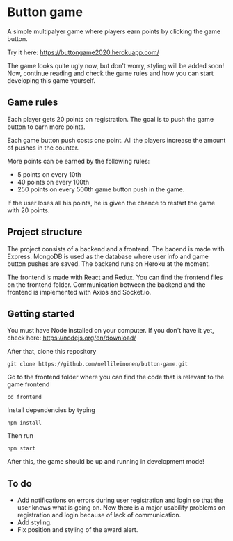 # Button game

A simple multipalyer game where players earn points by clicking the game button.

Try it here: https://buttongame2020.herokuapp.com/

The game looks quite ugly now, but don't worry, styling will be added soon! Now, continue reading and check the game rules and how you can start developing this game yourself.

## Game rules

Each player gets 20 points on registration. The goal is to push the game button to earn more points.

Each game button push costs one point. All the players increase the amount of pushes in the counter.

More points can be earned by the following rules:

- 5 points on every 10th
- 40 points on every 100th
- 250 points on every 500th game button push in the game.

If the user loses all his points, he is given the chance to restart the game with 20 points.

## Project structure

The project consists of a backend and a frontend. The bacend is made with Express. MongoDB is used as the database where user info and game button pushes are saved. The backend runs on Heroku at the moment.

The frontend is made with React and Redux. You can find the frontend files on the frontend folder. Communication between the backend and the frontend is implemented with Axios and Socket.io.

## Getting started

You must have Node installed on your computer. If you don't have it yet, check here: https://nodejs.org/en/download/

After that, clone this repository 
```
git clone https://github.com/nellileinonen/button-game.git
```

Go to the frontend folder where you can find the code that is relevant to the game frontend
```
cd frontend
```

Install dependencies by typing
```
npm install
```

Then run 
```
npm start
```

After this, the game should be up and running in development mode!

## To do

- Add notifications on errors during user registration and login so that the user knows what is going on. Now there is a major usability problems on registration and login because of lack of communication.
- Add styling.
- Fix position and styling of the award alert.
